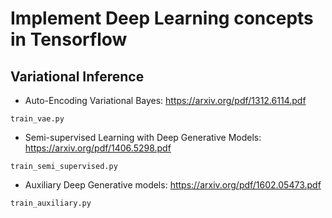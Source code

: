 Implement Deep Learning concepts in Tensorflow
================================================================

## Variational Inference

* Auto-Encoding Variational Bayes: <https://arxiv.org/pdf/1312.6114.pdf>
```
train_vae.py
```
* Semi-supervised Learning with Deep Generative Models: <https://arxiv.org/pdf/1406.5298.pdf>
```
train_semi_supervised.py
```
* Auxiliary Deep Generative models: <https://arxiv.org/pdf/1602.05473.pdf>
```
train_auxiliary.py
```

